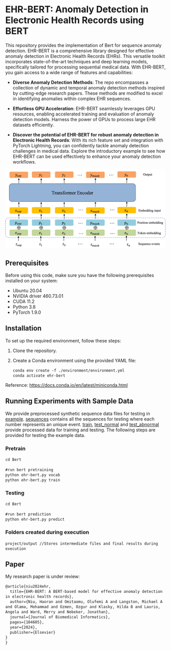 # EHR-BERT: Anomaly Detection in Electronic Health Records using BERT

This repository provides the implementation of Bert for sequence anomaly detection. EHR-BERT is a comprehensive library designed for effective anomaly detection in Electronic Health Records (EHRs). This versatile toolkit incorporates state-of-the-art techniques and deep learning models, specifically tailored for processing sequential medical data. With EHR-BERT, you gain access to a wide range of features and capabilities:

- **Diverse Anomaly Detection Methods**: The repo encompasses a collection of dynamic and temporal anomaly detection methods inspired by cutting-edge research papers. These methods are modified to excel in identifying anomalies within complex EHR sequences.

- **Effortless GPU Acceleration**: EHR-BERT seamlessly leverages GPU resources, enabling accelerated training and evaluation of anomaly detection models. Harness the power of GPUs to process large EHR datasets efficiently.

- **Discover the potential of EHR-BERT for robust anomaly detection in Electronic Health Records**: With its rich feature set and integration with PyTorch Lightning, you can confidently tackle anomaly detection challenges in medical data. Explore the introductory example to see how EHR-BERT can be used effectively to enhance your anomaly detection workflows.

![alt](img/1Bert.png)

## Prerequisites

Before using this code, make sure you have the following prerequisites installed on your system:

- Ubuntu 20.04
- NVIDIA driver 460.73.01
- CUDA 11.2
- Python 3.8
- PyTorch 1.9.0

## Installation

To set up the required environment, follow these steps:

1. Clone the repository.
2. Create a Conda environment using the provided YAML file:

   ```shell script
   conda env create -f ./environment/environment.yml
   conda activate ehr-bert
    ```

Reference: https://docs.conda.io/en/latest/miniconda.html

## Running Experiments with Sample Data

We provide preprocessed synthetic sequence data files for testing in [example](https://github.com/hniu1/EHR-BERT/tree/main/output/example). [sequences](https://github.com/hniu1/EHR-BERT/blob/main/output/example/sequences) contains all the sequences for testing where each number represents an unique event. [train](https://github.com/hniu1/EHR-BERT/blob/main/output/example/train), [test_normal](https://github.com/hniu1/EHR-BERT/blob/main/output/example/test_normal) and [test_abnormal](https://github.com/hniu1/EHR-BERT/blob/main/output/example/test_abnormal) provide processed data for training and testing.
The following steps are provided for testing the example data.

### Pretrain

```shell script
cd Bert

#run bert pretraining
python ehr-bert.py vocab
python ehr-bert.py train

```

### Testing

```shell script
cd Bert

#run bert prediction
python ehr-bert.py predict

```

### Folders created during execution

```shell script
project/output //Stores intermediate files and final results during execution
```

## Paper

My research paper is under review:

```plaintext
@article{niu2024ehr,
  title={EHR-BERT: A BERT-based model for effective anomaly detection in electronic health records},
  author={Niu, Haoran and Omitaomu, Olufemi A and Langston, Michael A and Olama, Mohammad and Ozmen, Ozgur and Klasky, Hilda B and Laurio, Angela and Ward, Merry and Nebeker, Jonathan},
  journal={Journal of Biomedical Informatics},
  pages={104605},
  year={2024},
  publisher={Elsevier}
}
}
